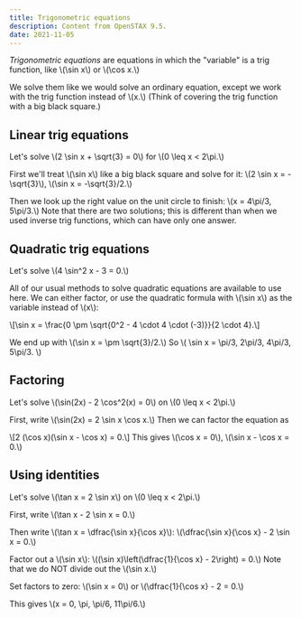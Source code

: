 ```yaml
---
title: Trigonometric equations
description: Content from OpenSTAX 9.5.
date: 2021-11-05
---
```


*Trigonometric equations* are equations in which the "variable" is a trig function, like \\(\sin x\\) or \\(\cos x.\\)

We solve them like we would solve an ordinary equation, except we work with the trig function instead of \\(x.\\) (Think of covering the trig function with a big black square.)

## Linear trig equations

Let's solve \\(2 \sin x + \sqrt{3} = 0\\) for \\(0 \leq x < 2\pi.\\)

First we'll treat \\(\sin x\\) like a big black square and solve for it: \\(2 \sin x = -\sqrt{3}\\), \\(\sin x = -\sqrt{3}/2.\\)

Then we look up the right value on the unit circle to finish: \\(x = 4\pi/3, 5\pi/3.\\) Note that there are two solutions; this is different than when we used inverse trig functions, which can have only one answer.

## Quadratic trig equations

Let's solve \\(4 \sin^2 x - 3 = 0.\\)

All of our usual methods to solve quadratic equations are available to use here. We can either factor, or use the quadratic formula with \\(\sin x\\) as the variable instead of \\(x\\):

\\[\sin x = \frac{0 \pm \sqrt{0^2 - 4 \cdot 4 \cdot (-3)}}{2 \cdot 4}.\\]

We end up with \\(\sin x = \pm \sqrt{3}/2.\\) So \\( \sin x = \pi/3, 2\pi/3, 4\pi/3, 5\pi/3. \\)

## Factoring

Let's solve \\(\sin(2x) - 2 \cos^2(x) = 0\\) on \\(0 \leq x < 2\pi.\\)

First, write \\(\sin(2x) = 2 \sin x \cos x.\\) Then we can factor the equation as

\\[2 (\cos x)(\sin x - \cos x) = 0.\\]
This gives \\(\cos x = 0\\), \\(\sin x - \cos x = 0.\\)

## Using identities

Let's solve \\(\tan x = 2 \sin x\\) on \\(0 \leq x < 2\pi.\\)

First, write \\(\tan x - 2 \sin x = 0.\\)

Then write \\(\tan x = \dfrac{\sin x}{\cos x}\\): \\(\dfrac{\sin x}{\cos x} - 2 \sin x = 0.\\)

Factor out a \\(\sin x\\): \\((\sin x)\left(\dfrac{1}{\cos x} - 2\right) = 0.\\) Note that we do NOT divide out the \\(\sin x.\\)

Set factors to zero: \\(\sin x = 0\\) or \\(\dfrac{1}{\cos x} - 2 = 0.\\)

This gives \\(x = 0, \pi, \pi/6, 11\pi/6.\\)
